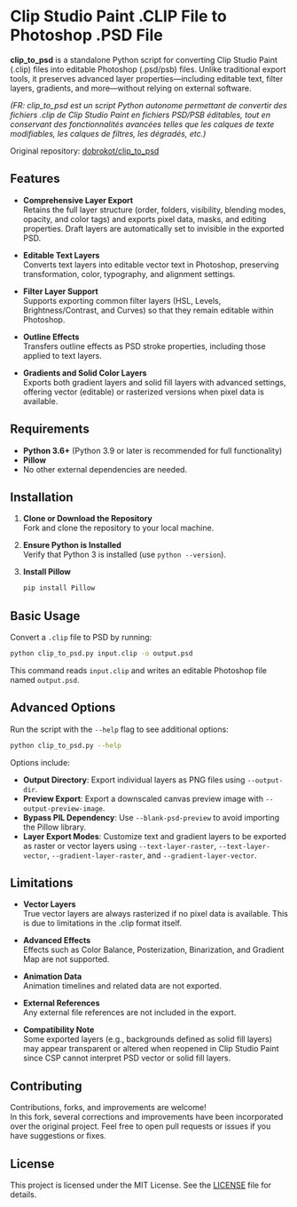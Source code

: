 # Clip Studio Paint .CLIP File to Photoshop .PSD File

**clip_to_psd** is a standalone Python script for converting Clip Studio Paint (.clip) files into editable Photoshop (.psd/psb) files. Unlike traditional export tools, it preserves advanced layer properties—including editable text, filter layers, gradients, and more—without relying on external software.  

*(FR: clip_to_psd est un script Python autonome permettant de convertir des fichiers .clip de Clip Studio Paint en fichiers PSD/PSB éditables, tout en conservant des fonctionnalités avancées telles que les calques de texte modifiables, les calques de filtres, les dégradés, etc.)*

   Original repository: [dobrokot/clip_to_psd](https://github.com/dobrokot/clip_to_psd/tree/main)

## Features

- **Comprehensive Layer Export**  
  Retains the full layer structure (order, folders, visibility, blending modes, opacity, and color tags) and exports pixel data, masks, and editing properties. Draft layers are automatically set to invisible in the exported PSD.

- **Editable Text Layers**  
  Converts text layers into editable vector text in Photoshop, preserving transformation, color, typography, and alignment settings.

- **Filter Layer Support**  
  Supports exporting common filter layers (HSL, Levels, Brightness/Contrast, and Curves) so that they remain editable within Photoshop.

- **Outline Effects**  
  Transfers outline effects as PSD stroke properties, including those applied to text layers.

- **Gradients and Solid Color Layers**  
  Exports both gradient layers and solid fill layers with advanced settings, offering vector (editable) or rasterized versions when pixel data is available.

## Requirements

- **Python 3.6+** (Python 3.9 or later is recommended for full functionality)  
- **Pillow**
- No other external dependencies are needed.

## Installation

1. **Clone or Download the Repository**  
   Fork and clone the repository to your local machine.  

2. **Ensure Python is Installed**  
   Verify that Python 3 is installed (use `python --version`).

3. **Install Pillow**  
   ```bash
   pip install Pillow
   ```

## Basic Usage

Convert a `.clip` file to PSD by running:

```bash
python clip_to_psd.py input.clip -o output.psd
```

This command reads `input.clip` and writes an editable Photoshop file named `output.psd`.

## Advanced Options

Run the script with the `--help` flag to see additional options:

```bash
python clip_to_psd.py --help
```

Options include:
- **Output Directory**: Export individual layers as PNG files using `--output-dir`.
- **Preview Export**: Export a downscaled canvas preview image with `--output-preview-image`.
- **Bypass PIL Dependency**: Use `--blank-psd-preview` to avoid importing the Pillow library.
- **Layer Export Modes**: Customize text and gradient layers to be exported as raster or vector layers using `--text-layer-raster`, `--text-layer-vector`, `--gradient-layer-raster`, and `--gradient-layer-vector`.

## Limitations

- **Vector Layers**  
  True vector layers are always rasterized if no pixel data is available. This is due to limitations in the .clip format itself.

- **Advanced Effects**  
  Effects such as Color Balance, Posterization, Binarization, and Gradient Map are not supported.

- **Animation Data**  
  Animation timelines and related data are not exported.

- **External References**  
  Any external file references are not included in the export.

- **Compatibility Note**  
  Some exported layers (e.g., backgrounds defined as solid fill layers) may appear transparent or altered when reopened in Clip Studio Paint since CSP cannot interpret PSD vector or solid fill layers.

## Contributing

Contributions, forks, and improvements are welcome!  
In this fork, several corrections and improvements have been incorporated over the original project. Feel free to open pull requests or issues if you have suggestions or fixes.

## License

This project is licensed under the MIT License. See the [LICENSE](LICENSE) file for details.

